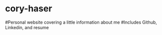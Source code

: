 # cory-haser

#Personal website covering a little information about me
#Includes Github, Linkedin, and resume
